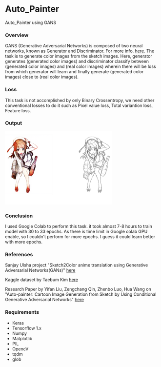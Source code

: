 # Auto_Painter
Auto_Painter using GANS


### Overview
GANS (Generative Adversarial Networks) is composed of two neural networks, known as Generator and Discriminator. For more info. [here](https://en.wikipedia.org/wiki/Generative_adversarial_network). The task is to generate color images from the sketch images. Here, generator generates (generated color images) and discriminator classify between (generated color images) and (real color images) wherein there will be loss from which generator will learn and finally generate (generated color images) close to (real color images). 

### Loss
This task is not accomplished by only Binary Crossentropy, we need other conventional losses to do it such as Pixel value loss, Total variantion loss, Feature loss.   


### Output

![example of generated image](Image/output.png)

### Conclusion 
I used Google Colab to perform this task. it took almost 7-8 hours to train model with 30 to 33 epochs. As there is time limit in Google colab GPU enable, so I couldn't perform for more epochs. I guess it could learn better with more epochs.

### References
Sanjay Ulsha project "Sketch2Color anime translation using Generative Adversarial Networks(GANs)" [here](https://towardsdatascience.com/sketch-to-color-anime-translation-using-generative-adversarial-networks-gans-8f4f69594aeb)

Kaggle dataset by Taebum Kim [here](https://www.kaggle.com/ktaebum/anime-sketch-colorization-pair)

Research Paper by Yifan Liu, Zengchang Qin, Zhenbo Luo, Hua Wang on "Auto-painter: Cartoon Image Generation from Sketch by Using Conditional Generative Adversarial Networks" [here](https://arxiv.org/abs/1705.01908)


### Requirements
- Keras
- Tensorflow 1.x
- Numpy
- Matplotlib
- PIL
- OpencV
- tqdm
- glob
